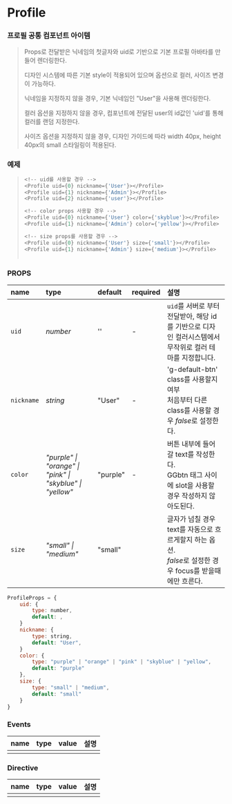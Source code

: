 # Profile

### 프로필 공통 컴포넌트 아이템
>
> Props로 전달받은 닉네임의 첫글자와 uid로 기반으로 기본 프로필 아바타를 만들어 렌더링한다.
>
> 디자인 시스템에 따른 기본 style이 적용되어 있으며 옵션으로 컬러, 사이즈 변경이 가능하다.
>
> 닉네임을 지정하지 않을 경우, 기본 닉네임인 "User"을 사용해 렌더링한다.
>
> 컬러 옵션을 지정하지 않을 경우, 컴포넌트에 전달된 user의 id값인 'uid'를 통해 컬러를 랜덤 지정한다.
>
> 사이즈 옵션을 지정하지 않을 경우, 디자인 가이드에 따라 width 40px, height 40px의 small 스타일링이 적용된다.



###  예제
>
> ```js
> <!-- uid를 사용할 경우 -->
> <Profile uid={0} nickname={'User'}></Profile> 
> <Profile uid={1} nickname={'Admin'}></Profile>
> <Profile uid={2} nickname={'user'}></Profile>
> 
> <!-- color props 사용할 경우 -->
> <Profile uid={0} nickname={'User'} color={'skyblue'}></Profile>
> <Profile uid={1} nickname={'Admin'} color={'yellow'}></Profile> 
>
> <!-- size props를 사용할 경우 -->
> <Profile uid={0} nickname={'User'} size={'small'}></Profile>
> <Profile uid={1} nickname={'Admin'} size={'medium'}></Profile>
>  
> ```



### **PROPS**

| name           | type      | default  | required | 설명                                                         |
| :------------- | :-------- | :------- | :------- | :----------------------------------------------------------- |
| `uid`         | *number*  | '' | -        | `uid`를 서버로 부터 전달받아, 해당 id를 기반으로 디자인 컬러시스템에서 무작위로 컬러 테마를 지정합니다. |
| `nickname` | *string* | "User"     | -        | 'g-default-btn' class를 사용할지 여부<br />처음부터 다른  class를 사용할 경우 *false*로 설정한다. |
| `color`      | *"purple" \| "orange" \| "pink" \| "skyblue" \| "yellow"*  | "purple"       | -        | 버튼 내부에 들어갈 text를 작성한다.<br />GGbtn 태그 사이에 slot을 사용할 경우 작성하지 않아도된다. |
| `size`     | *"small" \| "medium"* | "small"    |          | 글자가 넘칠 경우 text를 자동으로 흐르게할지 하는 옵션.<br />*false*로 설정한 경우 focus를 받을때에만 흐른다. |

```js
ProfileProps = {
    uid: {
        type: number,
        default: ,
    }
    nickname: {
        type: string,
        default: "User",
    }
    color: {
        type: "purple" | "orange" | "pink" | "skyblue" | "yellow",
        default: "purple"
    },
    size: {
        type: "small" | "medium",
        default: "small"
    }
}
```



### **Events**

| name    | type    | value       | 설명                                                         |
| :------ | :------ | ----------- | :----------------------------------------------------------- |
|   |  |   |   |



### **Directive**

| name      | type      | value | 설명                                             |
| :-------- | :-------- | ----- | :----------------------------------------------- |
|   |   |    |   |
